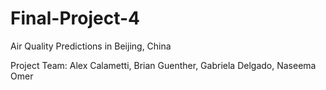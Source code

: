 # Final-Project-4
Air Quality Predictions in Beijing, China

Project Team: Alex Calametti, Brian Guenther, Gabriela Delgado, Naseema Omer 
